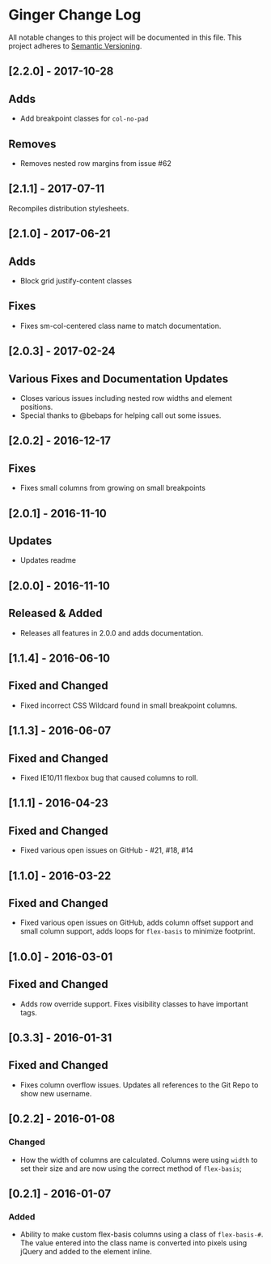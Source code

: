 # Ginger Change Log #
All notable changes to this project will be documented in this file.
This project adheres to [Semantic Versioning](http://semver.org/).

## [2.2.0] - 2017-10-28
## Adds
- Add breakpoint classes for `col-no-pad`

## Removes
- Removes nested row margins from issue #62

## [2.1.1] - 2017-07-11
Recompiles distribution stylesheets.

## [2.1.0] - 2017-06-21
## Adds
- Block grid justify-content classes
## Fixes
- Fixes sm-col-centered class name to match documentation.

## [2.0.3] - 2017-02-24
## Various Fixes and Documentation Updates
- Closes various issues including nested row widths and element positions.
- Special thanks to @bebaps for helping call out some issues.

## [2.0.2] - 2016-12-17
## Fixes
- Fixes small columns from growing on small breakpoints

## [2.0.1] - 2016-11-10
## Updates
- Updates readme

## [2.0.0] - 2016-11-10
## Released & Added
- Releases all features in 2.0.0 and adds documentation.

## [1.1.4] - 2016-06-10
## Fixed and Changed
- Fixed incorrect CSS Wildcard found in small breakpoint columns.

## [1.1.3] - 2016-06-07
## Fixed and Changed
- Fixed IE10/11 flexbox bug that caused columns to roll.

## [1.1.1] - 2016-04-23
## Fixed and Changed
- Fixed various open issues on GitHub - #21, #18, #14

## [1.1.0] - 2016-03-22
## Fixed and Changed
- Fixed various open issues on GitHub, adds column offset support and small column support, adds loops for `flex-basis` to minimize footprint.

## [1.0.0] - 2016-03-01
## Fixed and Changed
- Adds row override support. Fixes visibility classes to have important tags.

## [0.3.3] - 2016-01-31
## Fixed and Changed
- Fixes column overflow issues. Updates all references to the Git Repo to show new
username.

## [0.2.2] - 2016-01-08
### Changed
- How the width of columns are calculated. Columns were using `width` to set their
size and are now using the correct method of `flex-basis`;

## [0.2.1] - 2016-01-07
### Added
- Ability to make custom flex-basis columns using a class of `flex-basis-#`. The
value entered into the class name is converted into pixels using jQuery and added
to the element inline.

